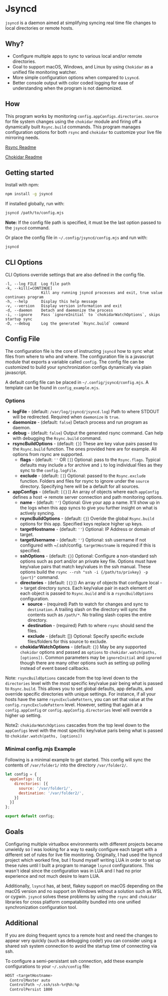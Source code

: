 # Jsyncd

`jsyncd` is a daemon aimed at simplifying syncing real time file changes to local directories or remote hosts.

## Why?

- Configure multiple apps to sync to various local and/or remote directories.
- Goal to support macOS, Windows, and Linux by using `Chokidar` as a unified file monitoring watcher.
- More simple configuration options when compared to `Lsyncd`.
- Better console output with color coded logging for ease of understanding when the program is not daemonized.

## How

This program works by monitoring `config.appConfigs.directories.source` for file system changes using the `chokidar` module and firing off a dynamically built `Rsync.build` commands.
This program manages configuration options for both `rsync` and `chokidar` to customize your live file mirroring needs.

[Rsync Readme](https://www.npmjs.com/package/rsync#build)

[Chokidar Readme](https://www.npmjs.com/package/chokidar)

## Getting started

Install with npm:

```bash
npm install -g jsyncd
```

If installed globally, run with:

```bash
jsyncd /path/to/config.mjs
```

**Note:** If the config file path is specified, it must be the last option passed to the `jsyncd` command.

Or place the config file in `~/.config/jsyncd/config.mjs` and run with:

```bash
jsyncd
```

## CLI Options

CLI Options override settings that are also defined in the config file.

```options
-l, --log FILE  Log file path
-k, --kill[=CONTINUE]
                Kill any running jsyncd processes and exit, true value continues program
-h, --help      Display this help message
-v, --version   Display version information and exit
-d, --daemon    Detach and daemonize the process
-i, --ignore    Pass `ignoreInitial` to `chokidarWatchOptions`, skips startup sync
-D, --debug     Log the generated `Rsync.build` command
```

## Config File

The configuration file is the core of instructing `jsyncd` how to sync what files from where to who and where. The configuration file is a javascript module that exports a variable called `config`.
The config file can be customized to build your synchronization configs dynamically via plain javascript.

A default config file can be placed in `~/.config/jsyncd/config.mjs`. A template can be found in `config_example.mjs`.

### Options

- **logFile** - (default: `/var/log/jsyncd/jsyncd.log`) Path to where STDOUT will be redirected. Required when `daemonize` is `true`.
- **daemonize** - (default: `false`) Detach process and run program as daemon.
- **debug** - (default: `false`) Output the generated rsync command. Can help with debugging the `Rsync.build` command.
- **rsyncBuildOptions** - (default: `{}`) These are key value pairs passed to the `Rsync.build` function. The ones provided here are for example. All options from rsync are supported.
  - **flags** - (default: `''` OR `[]`) Optional: pass to the `Rsync.flags`. Typical defaults may include `a` for archive and `i` to log individual files as they sync to the `config.logFile`.
  - **exclude** - (default: `[]`) Optional: passed to the `Rsync.exclude` function. Folders and files for rsync to ignore under the `source` directory. Specifying here will be a default for all sources.
- **appConfigs** - (default: `[{}]`) An array of objects where each `appConfig` defines a host -> remote server connection and path monitoring options.
  - **name** - (default: `''`) Optional: Give your app a name. It'll show up in the logs when this app syncs to give you further insight on what is actively syncing.
  - **rsyncBuildOptions** - (default: `{}`) Overide the global `Rsync.build` options for this app. Specified keys replace higher up keys.
  - **targetHostname** - (default: `''`) Optional: IP Address or domain of target.
  - **targetUsername** - (default: `''`) Optional: ssh username if not configured with ~/.ssh/config. `targetHostname` is required if this is specified.
  - **sshOptions** - (default: `{}`) Optional: Configure a non-standard ssh options such as port and/or an private key file. Options must have key/value pairs that match key/values in the ssh manual. These options build the `rsync --rsh "ssh -i {/path/to/privkey} -p {port}"` command.
  - **directories** - (default: `[{}]`) An array of objects that configure local -> target directory syncs. Each key/value pair in each element of each object is passed to `Rsync.build` and is a `rsyncBuildOptions` configuration.
    - **source** - (required) Path to watch for changes and sync to `destination`. A trailing slash on the directory will sync the contents such as `/path/*`. No trailing slash copies the entire directory.
    - **destination** - (required) Path to where `rsync` should send the files.
    - **exclude** - (default: []) Optional: Specify specific exclude files/folders for this source to exclude.
  - **chokidarWatchOptions** - (default: `{}`) May be any supported `chokidar` options and passed as `options` to `chokidar.watch(paths, [options])`. Common parameters may be `ignoreInitial` and `ignored` though there are many other options such as setting up polling instead of event based callbacks.

Note: `rsyncBuildOptions` cascade from the top level down to the `directories` level with the most specific key/value pair being what is passed to `Rsync.build`.
This allows you to set global defaults, app defaults, and override specific directories with unique settings. For instance, if all your hosts have the same `rsyncExcludePattern`, you can set that value at the `config.rsyncExcludePattern` level. However, setting that again at a `config.appConfig` or `config.appConfig.directories` level will override a higher up setting.

Note2: `chokidarWatchOptions` cascades from the top level down to the `appConfigs` level with the most specific key/value paris being what is passed to `chokidar.watch(paths, [options])`

### Minimal config.mjs Example

Following is a minimal example to get started. This config will sync the contents of `/var/folder1/` into the directory `/var/folder2/`.

```javascript
let config = {
  appConfigs: [{
    directories: [{
      source: '/var/folder1/',
      destination: '/var/folder2/',
    }]
  }]
};

export default config;
```

## Goals

Configuring multiple virtualbox environments with different projects became unwieldy so I was looking for a way to easily configure each target with a different set of rules for live file monitoring.
Originally, I had used the lsyncd project which worked fine, but I found myself writing LUA in order to set up these rules until I built a program to manage `lsyncd` configurations. This wasn't ideal since the configuration was in LUA and I had no prior experience and not much desire to learn LUA.

Additionally, `lsyncd` has, at best, flakey support on macOS depending on the macOS version and no support on Windows without a solution such as WSL or cygwin. `jsyncd` solves these problems by using the `rsync` and `chokidar` libraries for cross platform compatability bundled into one unified synchronization configuration tool.

## Additional

If you are doing frequent syncs to a remote host and need the changes to appear very quickly (such as debugging code!) you can consider using a shared ssh system connection to avoid the startup time of connecting via ssh.

To configure a semi-persistant ssh connection, add these example configurations to your `~/.ssh/config` file:

```bash
HOST <targetHostname>
  ControlMaster auto
  ControlPath ~/.ssh/ssh-%r@%h:%p
  ControlPersist 1800
```
